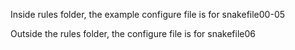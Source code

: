 Inside rules folder, the example configure file is for snakefile00-05

Outside the rules folder, the configure file is for snakefile06
